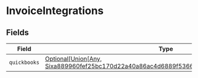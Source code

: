 # InvoiceIntegrations


## Fields

| Field                                                                                                                                            | Type                                                                                                                                             | Required                                                                                                                                         | Description                                                                                                                                      |
| ------------------------------------------------------------------------------------------------------------------------------------------------ | ------------------------------------------------------------------------------------------------------------------------------------------------ | ------------------------------------------------------------------------------------------------------------------------------------------------ | ------------------------------------------------------------------------------------------------------------------------------------------------ |
| `quickbooks`                                                                                                                                     | [Optional[Union[Any, Sixa889960fef25bc170d22a40a86ac4d6889f536685dd9369ec52d3df36732601]]](../../models/shared/invoiceintegrationsquickbooks.md) | :heavy_minus_sign:                                                                                                                               | N/A                                                                                                                                              |